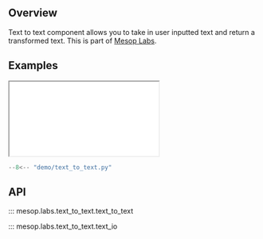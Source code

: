 ## Overview

Text to text component allows you to take in user inputted text and return a transformed text. This is part of [Mesop Labs](../guides/labs.md).

## Examples

<iframe class="component-demo" src="/demo/?demo=text_to_text"></iframe>

```python
--8<-- "demo/text_to_text.py"
```

## API

::: mesop.labs.text_to_text.text_to_text

::: mesop.labs.text_to_text.text_io
